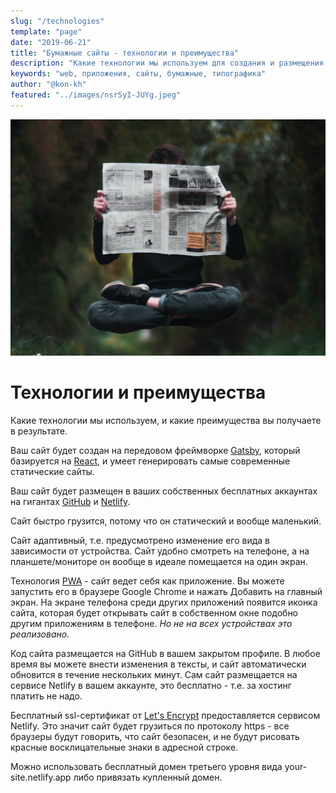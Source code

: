 ```yaml
---
slug: "/technologies"
template: "page"
date: "2019-06-21"
title: "Бумажные сайты - технологии и преимущества"
description: "Какие технологии мы используем для создания и размещения сайтов"
keywords: "web, приложения, сайты, бумажные, типографика"
author: "@kon-kh"
featured: "../images/nsrSyI-JUYg.jpeg"
---
```


![Технологии неотличимы от магии](../images/nsrSyI-JUYg.jpeg)

# Технологии и преимущества

Какие технологии мы используем, и какие преимущества вы получаете в результате.

Ваш сайт будет создан на передовом фреймворке <a target="_blank" href="https://www.gatsbyjs.com/">Gatsby</a>,
который базируется на <a target="_blank" href="https://reactjs.org/">React</a>, и умеет генерировать самые современные статические сайты.

Ваш сайт будет размещен в ваших собственных бесплатных аккаунтах на гигантах <a target="_blank" href="https://github.com/">GitHub</a> и <a target="_blank" href="https://www.netlify.com/">Netlify</a>.

Сайт быстро грузится, потому что он статический и вообще маленький.

Сайт адаптивный, т.е. предусмотрено изменение его вида в зависимости от устройства. Сайт удобно смотреть на телефоне, а на планшете/мониторе он вообще в идеале помещается на один экран.

Технология <a target="_blank" href="https://en.wikipedia.org/wiki/Progressive_web_application">PWA</a> - сайт ведет себя как приложение. Вы можете запустить его в браузере Google Chrome и нажать Добавить на главный экран. На экране телефона среди других приложений появится иконка сайта, которая будет открывать сайт в собственном окне подобно другим приложениям в телефоне. *Но не на всех устройствах это реализовано.*

Код сайта размещается на GitHub в вашем закрытом профиле. В любое время вы можете внести изменения в тексты, и сайт автоматически обновится в течение нескольких минут. Сам сайт размещается на сервисе Netlify в вашем аккаунте, это бесплатно - т.е. за хостинг платить не надо.

Бесплатный ssl-сертификат от <a target="_blank" href="https://letsencrypt.org/">Let's Encrypt</a> предоставляется сервисом Netlify. Это значит сайт будет грузиться по протоколу https - все браузеры будут говорить, что сайт безопасен, и не будут рисовать красные восклицательные знаки в адресной строке.

Можно использовать бесплатный домен третьего уровня вида your-site.netlify.app либо привязать купленный домен.
